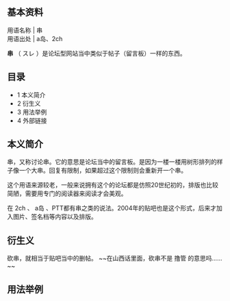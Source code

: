 **基本资料**  
---  
用语名称  |  串   
用语出处  |  a岛、2ch   
  
**串** （  スレ  ）是论坛型网站当中类似于帖子（留言板）一样的东西。

##  目录

  * 1  本义简介 
  * 2  衍生义 
  * 3  用法举例 
  * 4  外部链接 

##  本义简介

串，又称讨论串。它的意思是论坛当中的留言板。是因为一楼一楼用树形排列的样子像一个大串。回复有限制，如果超过这个限制则会重新开一个串。

这个用语来源较老，一般来说拥有这个的论坛都是仿照20世纪初的，排版也比较简陋，需要用专门的阅读器来阅读才会美观。

在  2ch  、  a岛  、PTT都有串之类的说法。2004年的贴吧也是这个形式，后来才加入图片、签名档等内容以及排版。

##  衍生义

砍串，就相当于贴吧当中的删帖。 ~~在山西话里面，砍串不是 撸管  的意思吗…… ~~

##  用法举例